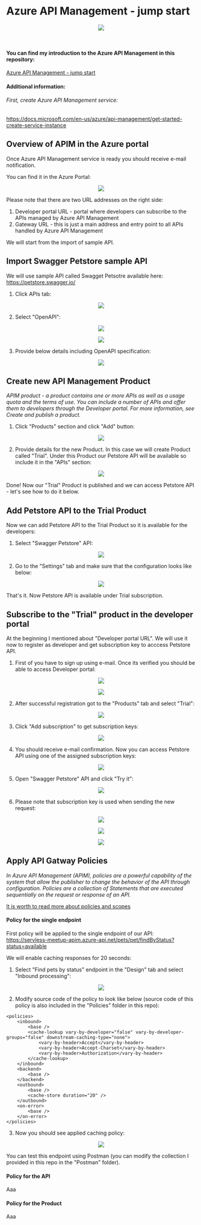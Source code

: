 ﻿# Azure API Management - jump start


<p align="center">
  <img src="/AzureApiManagament/Assets/IntroImage.PNG"/>
</p>
&nbsp;

#### You can find my introduction to the Azure API Management in this repository:
[Azure API Management - jump start](https://github.com/Daniel-Krzyczkowski/MicrosoftAzure/blob/master/AzureApiManagament/AzureApiManagementJumpStart.pdf)

#### Additional information:

###### First, create Azure API Management service:
https://docs.microsoft.com/en-us/azure/api-management/get-started-create-service-instance

## Overview of APIM in the Azure portal 

Once Azure API Management service is ready you should receive e-mail notification.

You can find it in the Azure Portal:

<p align="center">
  <img src="/AzureApiManagament/Assets/ApiM0.PNG"/>
</p>

Please note that there are two URL addresses on the right side:

1. Developer portal URL - portal where developers can subscribe to the APIs managed by Azure API Management
2. Gateway URL - this is just a main address and entry point to all APIs handled by Azure API Management

We will start from the import of sample API.


## Import Swagger Petstore sample API

We will use sample API called Swagget Petsotre available here: https://petstore.swagger.io/ 

1. Click APIs tab:

<p align="center">
  <img src="/AzureApiManagament/Assets/ApiM25.PNG"/>
</p>

2. Select "OpenAPI":

<p align="center">
  <img src="/AzureApiManagament/Assets/ApiM13.PNG"/>
</p>

<p align="center">
  <img src="/AzureApiManagament/Assets/ApiM14.PNG"/>
</p>

3. Provide below details including OpenAPI specification:

<p align="center">
  <img src="/AzureApiManagament/Assets/ApiM14.PNG"/>
</p>


## Create new API Management Product

*APIM product - a product contains one or more APIs as well as a usage quota and the terms of use. You can include a number of APIs and offer them to developers through the Developer portal. For more information, see Create and publish a product.*

1. Click "Products" section and click "Add" button:

<p align="center">
  <img src="/AzureApiManagament/Assets/ApiM8.PNG"/>
</p>

2. Provide details for the new Product. In this case we will create Product called "Trial". Under this Product our Petstore API will be available so include it in the "APIs" section:

<p align="center">
  <img src="/AzureApiManagament/Assets/ApiM9.PNG"/>
</p>

Done! Now our "Trial" Product is published and we can access Petstore API - let's see how to do it below.

## Add Petstore API to the Trial Product

Now we can add Petstore API to the Trial Product so it is available for the developers:

1. Select "Swagger Petstore" API:

<p align="center">
  <img src="/AzureApiManagament/Assets/ApiM15.PNG"/>
</p>

2. Go to the "Settings" tab and make sure that the configuration looks like below:

<p align="center">
  <img src="/AzureApiManagament/Assets/ApiM16.PNG"/>
</p>

That's it. Now Petstore API is available under Trial subscription.


## Subscribe to the "Trial" product in the developer portal

At the beginning I mentioned about "Developer portal URL". We will use it now to register as developer and get subscription key to acccess Petstore API.

1. First of you have to sign up using e-mail. Once its verified you should be able to access Developer portal:

<p align="center">
  <img src="/AzureApiManagament/Assets/ApiM1.PNG"/>
</p>

<p align="center">
  <img src="/AzureApiManagament/Assets/ApiM12.PNG"/>
</p>

2. After successful registration got to the "Products" tab and select "Trial":

<p align="center">
  <img src="/AzureApiManagament/Assets/ApiM2.PNG"/>
</p>

3. Click "Add subscription" to get subscription keys:

<p align="center">
  <img src="/AzureApiManagament/Assets/ApiM3.PNG"/>
</p>

4. You should receive e-mail confirmation. Now you can access Petstore API using one of the assigned subscription keys:

<p align="center">
  <img src="/AzureApiManagament/Assets/ApiM26.PNG"/>
</p>

5. Open "Swagger Petstore" API and click "Try it":

<p align="center">
  <img src="/AzureApiManagament/Assets/ApiM4.PNG"/>
</p>

6. Please note that subscription key is used when sending the new request:

<p align="center">
  <img src="/AzureApiManagament/Assets/ApiM5.PNG"/>
</p>

<p align="center">
  <img src="/AzureApiManagament/Assets/ApiM6.PNG"/>
</p>

<p align="center">
  <img src="/AzureApiManagament/Assets/ApiM7.PNG"/>
</p>

## Apply API Gatway Policies

*In Azure API Management (APIM), policies are a powerful capability of the system that allow the publisher to change the behavior of the API through configuration. Policies are a collection of Statements that are executed sequentially on the request or response of an API.*

[It is worth to read more about policies and scopes](https://docs.microsoft.com/en-us/azure/api-management/set-edit-policies#configure-scope)

#### Policy for the single endpoint

First policy will be applied to the single endpoint of our API:
https://servless-meetup-apim.azure-api.net/pets/pet/findByStatus?status=available

We will enable caching responses for 20 seconds:

1. Select "Find pets by status" endpoint in the "Design" tab and select "Inbound processing":

<p align="center">
  <img src="/AzureApiManagament/Assets/ApiM19.PNG"/>
</p>

2. Modify source code of the policy to look like below (source code of this policy is also included in the "Policies" folder in this repo):

```
<policies>
    <inbound>
        <base />
        <cache-lookup vary-by-developer="false" vary-by-developer-groups="false" downstream-caching-type="none">
            <vary-by-header>Accept</vary-by-header>
            <vary-by-header>Accept-Charset</vary-by-header>
            <vary-by-header>Authorization</vary-by-header>
        </cache-lookup>
    </inbound>
    <backend>
        <base />
    </backend>
    <outbound>
        <base />
        <cache-store duration="20" />
    </outbound>
    <on-error>
        <base />
    </on-error>
</policies>
```
3. Now you should see applied caching policy:

<p align="center">
  <img src="/AzureApiManagament/Assets/ApiM20.PNG"/>
</p>

You can test this endpoint using Postman (you can modify the collection I provided in this repo in the "Postman" folder).


#### Policy for the API

Aaa

#### Policy for the Product

Aaa
